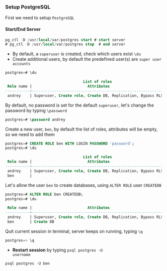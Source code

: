 ### Setup PostgreSQL

First we need to setup <code>PostgreSQL</code>

#### Start/End Server

```sql
pg_ctl -D /usr/local/var/postgres start # start server 
# pg_ctl -D /usr/local/var/postgres stop  # end server
```

- By default, a `superuser` is created, check which users exist `\du`
- Create additional users, by default the predefined user(s) are <code>super user accounts</code>

```sql
postgres=# \du
```

```sql
                                   List of roles
 Role name |                         Attributes                         | Member of 
-----------+------------------------------------------------------------+-----------
 andrey    | Superuser, Create role, Create DB, Replication, Bypass RLS | {}

```

By default, no password is set for the default `superuser`, let's change the password by typing `\password`

```sql
postgres=# \password andrey
```

Create a new user, <code>ben</code>, by default the list of roles, attributes will be empty, so we need to add them 

```sql
postgres=# CREATE ROLE ben WITH LOGIN PASSWORD 'password'; 
postgres=# \du
```

```sql
                                   List of roles
 Role name |                         Attributes                         | Member of 
-----------+------------------------------------------------------------+-----------
 andrey    | Superuser, Create role, Create DB, Replication, Bypass RLS | {}
 ben       |                                                            | {}
```
 
Let's allow the user <code>ben</code> to create databases, using <code>ALTER ROLE</code> user <code>CREATEDB</code>
 

```sql
postgres=# ALTER ROLE ben CREATEDB; 
postgres=# \du 
```


```sql
 Role name |                         Attributes                         | Member of 
-----------+------------------------------------------------------------+-----------
 andrey    | Superuser, Create role, Create DB, Replication, Bypass RLS | {}
 ben       | Create DB                                                  | {}
```

Quit current session in terminal, server keeps on running, typing <code>\q</code>

```sql
postgres=> \q
```

- **Restart session** by typing <code>psql postgres -U username</code> 

```sql
psql postgres -U ben
```

